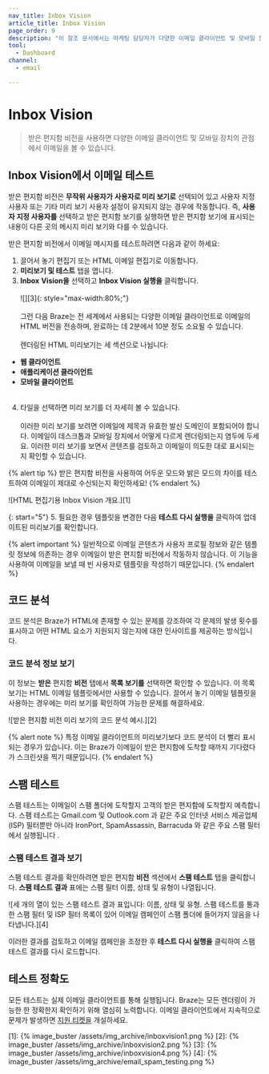 ```yaml
---
nav_title: Inbox Vision
article_title: Inbox Vision
page_order: 9
description: "이 참조 문서에서는 마케팅 담당자가 다양한 이메일 클라이언트 및 모바일 장치의 관점에서 이메일을 볼 수 있는 기능인 받은 편지함 비전을 설정하는 방법에 대해 설명합니다."
tool:
  - Dashboard
channel:
  - email

---
```


# Inbox Vision

> 받은 편지함 비전을 사용하면 다양한 이메일 클라이언트 및 모바일 장치의 관점에서 이메일을 볼 수 있습니다. 

## Inbox Vision에서 이메일 테스트

받은 편지함 비전은 **무작위 사용자가** **사용자로 미리 보기로** 선택되어 있고 사용자 지정 사용자 또는 기타 미리 보기 사용자 설정이 유지되지 않는 경우에 작동합니다. 즉, **사용자 지정 사용자를** 선택하고 받은 편지함 보기를 실행하면 받은 편지함 보기에 표시되는 내용이 다른 곳의 메시지 미리 보기와 다를 수 있습니다. 

받은 편지함 비전에서 이메일 메시지를 테스트하려면 다음과 같이 하세요:

1. 끌어서 놓기 편집기 또는 HTML 이메일 편집기로 이동합니다. 
2. **미리보기 및 테스트** 탭을 엽니다.
3. **Inbox** **Vision을** 선택하고 **Inbox Vision 실행을** 클릭합니다. <br><br> ![][3]{: style="max-width:80%;"} <br><br> 그런 다음 Braze는 전 세계에서 사용되는 다양한 이메일 클라이언트로 이메일의 HTML 버전을 전송하며, 완료하는 데 2분에서 10분 정도 소요될 수 있습니다. <br><br> 렌더링된 HTML 미리보기는 세 섹션으로 나뉩니다: 
- **웹 클라이언트** 
- **애플리케이션 클라이언트** 
- **모바일 클라이언트** <br><br>
4. 타일을 선택하면 미리 보기를 더 자세히 볼 수 있습니다. <br><br> 이러한 미리 보기를 보려면 이메일에 제목과 유효한 발신 도메인이 포함되어야 합니다. 이메일이 데스크톱과 모바일 장치에서 어떻게 다르게 렌더링되는지 염두에 두세요. 이러한 미리 보기를 보면서 콘텐츠를 검토하고 이메일이 의도한 대로 표시되는지 확인할 수 있습니다.

{% alert tip %}
받은 편지함 비전을 사용하여 어두운 모드와 밝은 모드의 차이를 테스트하여 이메일이 제대로 수신되는지 확인하세요!
{% endalert %}

![HTML 편집기용 Inbox Vision 개요.][1]

{: start="5"}
5\. 필요한 경우 템플릿을 변경한 다음 **테스트 다시 실행을** 클릭하여 업데이트된 미리보기를 확인합니다.

{% alert important %}
일반적으로 이메일 콘텐츠가 사용자 프로필 정보와 같은 템플릿 정보에 의존하는 경우 이메일이 받은 편지함 비전에서 작동하지 않습니다. 이 기능을 사용하여 이메일을 보낼 때 빈 사용자로 템플릿을 작성하기 때문입니다.
{% endalert %}

## 코드 분석

코드 분석은 Braze가 HTML에 존재할 수 있는 문제를 강조하여 각 문제의 발생 횟수를 표시하고 어떤 HTML 요소가 지원되지 않는지에 대한 인사이트를 제공하는 방식입니다. 

### 코드 분석 정보 보기

이 정보는 **받은** 편지함 **비전** 탭에서 <i class="fas fa-list"></i> **목록 보기를** 선택하면 확인할 수 있습니다. 이 목록 보기는 HTML 이메일 템플릿에서만 사용할 수 있습니다. 끌어서 놓기 이메일 템플릿을 사용하는 경우에는 미리 보기를 확인하여 가능한 문제를 해결하세요.

![받은 편지함 비전 미리 보기의 코드 분석 예시.][2]

{% alert note %}
특정 이메일 클라이언트의 미리보기보다 코드 분석이 더 빨리 표시되는 경우가 있습니다. 이는 Braze가 이메일이 받은 편지함에 도착할 때까지 기다렸다가 스크린샷을 찍기 때문입니다.
{% endalert %}

## 스팸 테스트

스팸 테스트는 이메일이 스팸 폴더에 도착할지 고객의 받은 편지함에 도착할지 예측합니다. 스팸 테스트는 Gmail.com 및 Outlook.com 과 같은 주요 인터넷 서비스 제공업체(ISP) 필터뿐만 아니라 IronPort, SpamAssassin, Barracuda 와 같은 주요 스팸 필터에서 실행됩니다 .

### 스팸 테스트 결과 보기

스팸 테스트 결과를 확인하려면 받은 편지함 **비전** 섹션에서 **스팸 테스트** 탭을 클릭합니다. **스팸 테스트 결과** 표에는 스팸 필터 이름, 상태 및 유형이 나열됩니다.

![세 개의 열이 있는 스팸 테스트 결과 표입니다: 이름, 상태 및 유형. 스팸 테스트를 통과한 스팸 필터 및 ISP 필터 목록이 있어 이메일 캠페인이 스팸 폴더에 들어가지 않음을 나타냅니다.][4]

이러한 결과를 검토하고 이메일 캠페인을 조정한 후 **테스트 다시 실행을** 클릭하여 스팸 테스트 결과를 다시 로드합니다.

## 테스트 정확도

모든 테스트는 실제 이메일 클라이언트를 통해 실행됩니다. Braze는 모든 렌더링이 가능한 한 정확한지 확인하기 위해 열심히 노력합니다. 이메일 클라이언트에서 지속적으로 문제가 발생하면 [지원 티켓을]({{site.baseurl}}/braze_support/) 개설하세요.

[1]: {% image_buster /assets/img_archive/inboxvision1.png %}
[2]: {% image_buster /assets/img_archive/inboxvision2.png %}
[3]: {% image_buster /assets/img_archive/inboxvision4.png %}
[4]: {% image_buster /assets/img_archive/email_spam_testing.png %}
